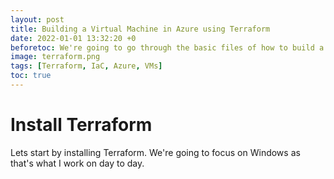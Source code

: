 ```yaml
---
layout: post
title: Building a Virtual Machine in Azure using Terraform
date: 2022-01-01 13:32:20 +0
beforetoc: We're going to go through the basic files of how to build a Virtual Machine and Virtual Network using Terraform.
image: terraform.png 
tags: [Terraform, IaC, Azure, VMs]
toc: true
---
```


# Install Terraform

Lets start by installing Terraform. We're going to focus on Windows as that's what I work on day to day.

